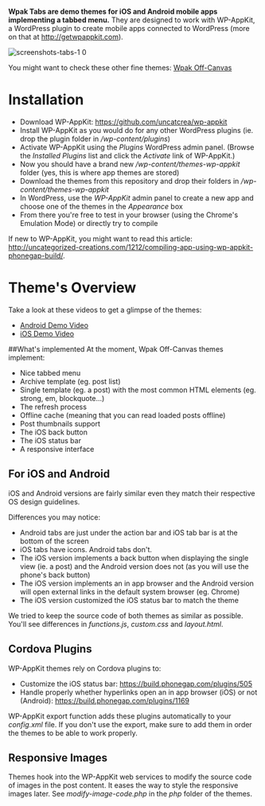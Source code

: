 **Wpak Tabs are demo themes for iOS and Android mobile apps implementing a tabbed menu.** They are designed to work with WP-AppKit, a WordPress plugin to create mobile apps connected to WordPress (more on that at http://getwpappkit.com).

![screenshots-tabs-1 0](https://cloud.githubusercontent.com/assets/6179747/8895895/4d455644-33ea-11e5-9e7e-26950c127582.png)

You might want to check these other fine themes: [Wpak Off-Canvas](https://github.com/uncatcrea/wpak-off-canvas-themes)

# Installation
* Download WP-AppKit: https://github.com/uncatcrea/wp-appkit
* Install WP-AppKit as you would do for any other WordPress plugins (ie. drop the plugin folder in */wp-content/plugins*)
* Activate WP-AppKit using the _Plugins_ WordPress admin panel. (Browse the *Installed Plugins* list and click the *Activate* link of WP-AppKit.)
* Now you should have a brand new */wp-content/themes-wp-appkit* folder (yes, this is where app themes are stored)
* Download the themes from this repository and drop their folders in */wp-content/themes-wp-appkit*
* In WordPress, use the *WP-AppKit* admin panel to create a new app and choose one of the themes in the *Appearance* box
* From there you're free to test in your browser (using the Chrome's Emulation Mode) or directly try to compile

If new to WP-AppKit, you might want to read this article: http://uncategorized-creations.com/1212/compiling-app-using-wp-appkit-phonegap-build/.

# Theme's Overview

Take a look at these videos to get a glimpse of the themes:
* [Android Demo Video](https://www.youtube.com/watch?v=iO-00OW29fU)
* [iOS Demo Video](https://www.youtube.com/watch?v=47d9milbz-s)

##What's implemented
At the moment, Wpak Off-Canvas themes implement:
* Nice tabbed menu
* Archive template (eg. post list)
* Single template (eg. a post) with the most common HTML elements (eg. strong, em, blockquote...)
* The refresh process
* Offline cache (meaning that you can read loaded posts offline)
* Post thumbnails support
* The iOS back button
* The iOS status bar 
* A responsive interface

## For iOS and Android
iOS and Android versions are fairly similar even they match their respective OS design guidelines.

Differences you may notice:
* Android tabs are just under the action bar and iOS tab bar is at the bottom of the screen
* iOS tabs have icons. Android tabs don't.
* The iOS version implements a back button when displaying the single view (ie. a post) and the Android version does not (as you will use the phone's back button)
* The iOS version implements an in app browser and the Android version will open external links in the default system browser (eg. Chrome)
* The iOS version customized the iOS status bar to match the theme

We tried to keep the source code of both themes as similar as possible. You'll see differences in *functions.js*, *custom.css* and *layout.html*.

## Cordova Plugins
WP-AppKit themes rely on Cordova plugins to:
* Customize the iOS status bar: https://build.phonegap.com/plugins/505
* Handle properly whether hyperlinks open an in app browser (iOS) or not (Android): https://build.phonegap.com/plugins/1169

WP-AppKit export function adds these plugins automatically to your *config.xml* file. If you don't use the export, make sure to add them in order the themes to be able to work properly.

## Responsive Images
Themes hook into the WP-AppKit web services to modify the source code of images in the post content. It eases the way to style the responsive images later. See *modify-image-code.php* in the *php* folder of the themes.